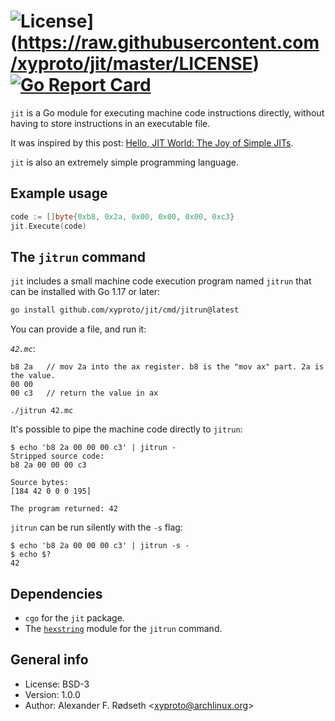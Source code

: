 # ![License](https://img.shields.io/badge/license-MIT-green.svg?style=flat)](https://raw.githubusercontent.com/xyproto/jit/master/LICENSE) [![Go Report Card](https://goreportcard.com/badge/github.com/xyproto/jit)](https://goreportcard.com/report/github.com/xyproto/jit)

`jit` is a Go module for executing machine code instructions directly, without having to store instructions in an executable file.

It was inspired by this post: [Hello, JIT World: The Joy of Simple JITs](http://blog.reverberate.org/2012/12/hello-jit-world-joy-of-simple-jits.html).

`jit` is also an extremely simple programming language.

## Example usage

```go
code := []byte{0xb8, 0x2a, 0x00, 0x00, 0x00, 0xc3}
jit.Execute(code)
```

## The `jitrun` command

`jit` includes a small machine code execution program named `jitrun` that can be installed with Go 1.17 or later:

```bash
go install github.com/xyproto/jit/cmd/jitrun@latest
```

You can provide a file, and run it:

*`42.mc`*:

```
b8 2a   // mov 2a into the ax register. b8 is the "mov ax" part. 2a is the value.
00 00
00 c3   // return the value in ax
```

    ./jitrun 42.mc

It's possible to pipe the machine code directly to `jitrun`:

    $ echo 'b8 2a 00 00 00 c3' | jitrun -
    Stripped source code:
    b8 2a 00 00 00 c3

    Source bytes:
    [184 42 0 0 0 195]

    The program returned: 42

`jitrun` can be run silently with the `-s` flag:

    $ echo 'b8 2a 00 00 00 c3' | jitrun -s -
    $ echo $?
    42

## Dependencies

* `cgo` for the `jit` package.
* The [`hexstring`](https://github.com/xyproto/hexstring) module for the `jitrun` command.

## General info

* License: BSD-3
* Version: 1.0.0
* Author: Alexander F. Rødseth &lt;xyproto@archlinux.org&gt;
